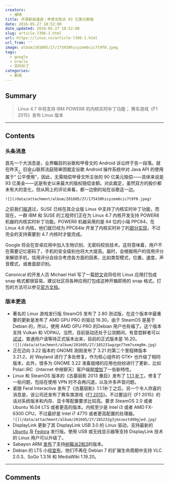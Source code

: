 ```yaml
---
creators:
  - 棣琦
title: 开源新闻速递：甲骨文败诉 93 亿美元索赔
date: 2016-05-27 18:52:00
date_updated: 2016-05-27 18:52:00
slug: article-7396-1.html
url: https://linux.cn/article-7396-1.html
url_from: ''
image: album/201605/27/175430hicyzem6cic7t9f0.jpeg
tags:
  - google
  - oracle
  - 实时补丁
categories:
  - 新闻
---
```


## Summary

> Linux 4.7 中将支持 IBM POWER8 的内核实时补丁功能；
> 赛车游戏《F1 2015》发布 Linux 版本

***

<!-- more -->

## Contents

### 头条消息

首先一个大消息是，业界瞩目的谷歌和甲骨文的 Android 诉讼终于告一段落。就在昨天，旧金山联邦法庭陪审团裁定谷歌 Android 操作系统中对 Java API 的使用属于“<ruby> 公平使用 <rp>  （ </rp> <rt>  fair use </rt> <rp>  ） </rp></ruby>”，因此，无需赔偿甲骨文所主张的 90 亿美元赔偿——具体来说是 93 亿美金——这是有史以来最大的版权赔偿金额。对此裁定，虽然双方的股价都未有大的变化，但从网上的评论来看，都一边倒的站在谷歌这一边。

`![](/data/attachment/album/201605/27/175430hicyzem6cic7t9f0.jpeg)`

之前我们[报道](https://linux.cn/article-7360-1.html)过，SUSE 已经在其企业版 Linux 中支持了内核实时补丁功能，而现在，一群 IBM 和 SUSE 的工程师们正在为 Linux 4.7 内核开发支持 POWER8 机器的内核实时补丁功能。POWER8 机器采用的是 64 位的小端 PPC64，在 Linux 4.6 内核，他们就已经为 PPC64le 开发了内核实时补丁的[部分实现](http://mpe.github.io/posts/2016/05/23/kernel-live-patching-for-ppc64le/)，不过完全的支持需要到 4.7 内核时才能完成。 

Google 将会在安卓应用中加入生物识别、无密码校验技术。这将意味着，用户不在需要记忆密码了，手机的安全级别也将大大提高。届时，会根据用户的信用评分来解锁手机，信用评分会综合考虑各方面的因素，比如类型模式，位置，速度，声音模式，或者面部识别。

Canonical 的开发人员 Michael Hall 写了一篇[短文](https://plus.google.com/+MichaelHall119/posts/AmShAYoJYmN?iem=4&gpawv=1&hl=en-US)说将任何 Linux 应用打包成 snap 格式都很容易，建议社区将各种应用打包成这种开箱即用的 snap 格式。打包的方法可以参见[官方文档](https://developer.ubuntu.com/en/snappy/build-apps/)。

### 版本更迭

* 著名的 Linux 游戏发行版 SteamOS 发布了 2.80 测试版，在这个版本中最重要的更新是发布了 AMD GPU PRO 的驱动 16.30。由于 SteamOS 是基于 Debian 的，所以，使用 AMD GPU PRO 的Debian 用户也有福了。这个版本支持 Vulkan 和 VDPAU。当然，目前驱动还处于公测期间，有意尝鲜者可以[试试](http://repo.steampowered.com/steamos/pool/non-free/a/amdgpu-pro-installer/)，普通用户请等待正式版本出来，目前的正式版本是 16.20。  
`![](/data/attachment/album/201605/27/185231wgzge77em7xxmg0m.jpg)`
* 正在迈向 3.22 版本的 GNOME 刚刚发布了 3.21 的第二个里程碑版本 3.21.2，对 Wayland 进行了多处修复。作为核心组件的 GTK+ 也升级了相同版本，此外，很多为 GNOME 3.22 准备就绪的应用也纷纷进行了更新，比如 Polari IRC（Internet 中继聊天）客户端就[增加](https://mail.gnome.org/archives/gnome-announce-list/2016-May/msg00014.html)了一些新特性。
* Linux 和 SteamOS 版本的《古墓丽影 2013 重启》发布了 [1.1.1 补丁](http://steamcommunity.com/app/203160/discussions/0/357287304420332226/)。修复了一些问题，包括在使用 VPN 时不会再闪退，以及许多声音问题。
* 紧随 Feral Interactive 发布了《古墓丽影》1.1.1补丁之后，另一个令人欣喜的消息是，该公司还发布了赛车类游戏《[F1 2015](http://store.steampowered.com/app/286570/)》。不过要运行《F1 2015》的话对系统版本和内存、显卡等配置要求比较高。要求 SteamOS 2.0 或者 Ubuntu 16.04 LTS 或者更高的版本。内核至少是 Intel i3 或者 AMD FX-6300 CPU，不过最好是 Intel i7 4770 或者更高配置的处理器。  
`![](/data/attachment/album/201605/27/185232g3jmsseztd99gjed.jpg)`
* DisplayLink 更新了其 DisplayLink USB 3.0 的 Linux 驱动，支持最新的 [Ubuntu](http://www.displaylink.com/downloads/ubuntu) 及 [Fedora](http://www.hadess.net/2016/05/blog-backlog-post-3-displaylink-based.html) 发行版。使用 USB 或无线显示器等支持 DisplayLink 技术的 Linux 用户可以升级了。
* Sabayon ARM [发布](http://www.sabayon.org/article/arm-meet-sabayon-sabayon-meet-arm)了支持[树莓派2和3](http://ftp.nluug.nl/os/Linux/distr/sabayonlinux/iso/monthly/Sabayon_Linux_16_armv7l_RPi_Base_8GB.img.xz)的版本。
* Debian 的 LTS 小组[宣布](https://lists.debian.org/debian-lts/2016/05/threads.html)，他们不再在 Debian 7 的扩展生命周期中支持 VLC 2.0.3、SoGo 1.3.16 和 MediaWiki 1.19.20。

***

## Comments
